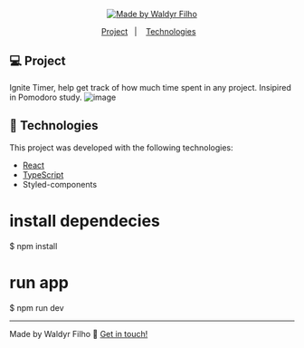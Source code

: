 <p align="center">
  <a href="https://www.linkedin.com/in/waldyr-romero-de-oliveira-filho-357bb013a/">
    <img alt="Made by Waldyr Filho" src="https://img.shields.io/badge/made%20by-WaldyrFilho-%2304D361">
  </a>
</p>
<p align="center">
  <a href="#-project">Project</a>&nbsp;&nbsp;&nbsp;|&nbsp;&nbsp;&nbsp;
  <a href="#-technologies">Technologies</a>&nbsp;&nbsp;&nbsp;
</p>

## 💻 Project

Ignite Timer, help get track of how much time spent in any project. Insipired in Pomodoro study.
![image](https://github.com/DynhoROLF/02-ignite-timer/assets/97751715/0a314358-9528-49d2-b39e-d81b5251b772)

## :rocket: Technologies

This project was developed with the following technologies:

- [React](https://reactjs.org)
- [TypeScript](https://www.typescriptlang.org/)
- Styled-components

# install dependecies 
$ npm install

# run app
$ npm run dev

---

Made by Waldyr Filho :wave: [Get in touch!](https://www.linkedin.com/in/waldyr-romero-de-oliveira-filho-357bb013a/)
